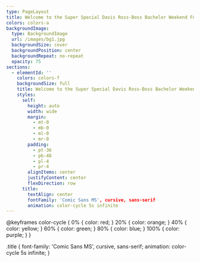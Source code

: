 ```yaml
---
type: PageLayout
title: Welcome to the Super Special Davis Ross-Boss Bachelor Weekend Fun Website!!1!
colors: colors-a
backgroundImage:
  type: BackgroundImage
  url: /images/bg1.jpg
  backgroundSize: cover
  backgroundPosition: center
  backgroundRepeat: no-repeat
  opacity: 75
sections:
  - elementId: ''
    colors: colors-f
    backgroundSize: full
    title: Welcome to the Super Special Davis Ross-Boss Bachelor Weekend Fun Website!!1!
    styles:
      self:
        height: auto
        width: wide
        margin:
          - mt-0
          - mb-0
          - ml-0
          - mr-0
        padding:
          - pt-36
          - pb-48
          - pl-4
          - pr-4
        alignItems: center
        justifyContent: center
        flexDirection: row
      title:
        textAlign: center
        fontFamily: 'Comic Sans MS', cursive, sans-serif
        animation: color-cycle 5s infinite
---
```


@keyframes color-cycle {
  0% { color: red; }
  20% { color: orange; }
  40% { color: yellow; }
  60% { color: green; }
  80% { color: blue; }
  100% { color: purple; }
}

.title {
  font-family: 'Comic Sans MS', cursive, sans-serif;
  animation: color-cycle 5s infinite;
}